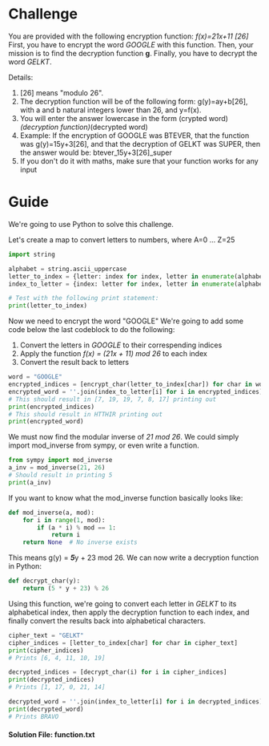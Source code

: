 # Challenge
You are provided with the following encryption function: *f(x)=21x+11 [26]*
First, you have to encrypt the word *GOOGLE* with this function.
Then, your mission is to find the decryption function **g**.
Finally, you have to decrypt the word *GELKT*.

Details:
1. [26] means "modulo 26".
2. The decryption function will be of the following form: g(y)=ay+b[26], with a and b natural integers lower than 26, and y=f(x).
3. You will enter the answer lowercase in the form
(crypted word)_(decryption function)_(decrypted word)
4. Example:
If the encryption of GOOGLE was BTEVER, that the function was g(y)=15y+3[26], and that the decryption of GELKT was SUPER, then the answer would be: btever_15y+3[26]_super
5. If you don't do it with maths, make sure that your function works for any input


# Guide
We're going to use Python to solve this challenge.

Let's create a map to convert letters to numbers, where A=0 ... Z=25
```python
import string

alphabet = string.ascii_uppercase
letter_to_index = {letter: index for index, letter in enumerate(alphabet)}
index_to_letter = {index: letter for index, letter in enumerate(alphabet)}

# Test with the following print statement:
print(letter_to_index)
```

Now we need to encrypt the word "GOOGLE"
We're going to add some code below the last codeblock to do the following:
1. Convert the letters in *GOOGLE* to their correspending indices
2. Apply the function *f(x) = (21x + 11) mod 26* to each index
3. Convert the result back to letters
```python
word = "GOOGLE"
encrypted_indices = [encrypt_char(letter_to_index[char]) for char in word]
encrypted_word = ''.join(index_to_letter[i] for i in encrypted_indices)
# This should result in [7, 19, 19, 7, 8, 17] printing out
print(encrypted_indices)
# This should result in HTTHIR printing out
print(encrypted_word)
```

We must now find the modular inverse of *21 mod 26*. We could simply import mod_inverse from sympy, or even write a function.
```python
from sympy import mod_inverse
a_inv = mod_inverse(21, 26)
# Should result in printing 5
print(a_inv)
```
If you want to know what the mod_inverse function basically looks like:
```python
def mod_inverse(a, mod):
    for i in range(1, mod):
        if (a * i) % mod == 1:
            return i
    return None  # No inverse exists
```

This means g(y) = ***5***y + 23 mod 26. We can now write a decryption function in Python:
```python
def decrypt_char(y):
    return (5 * y + 23) % 26
```

Using this function, we're going to convert each letter in *GELKT* to its alphabetical index, then apply the decryption function to each index, and finally convert the results back into alphabetical characters.
```python
cipher_text = "GELKT"
cipher_indices = [letter_to_index[char] for char in cipher_text]
print(cipher_indices)
# Prints [6, 4, 11, 10, 19]

decrypted_indices = [decrypt_char(i) for i in cipher_indices]
print(decrypted_indices)
# Prints [1, 17, 0, 21, 14]

decrypted_word = ''.join(index_to_letter[i] for i in decrypted_indices)
print(decrypted_word)
# Prints BRAVO
```

#### Solution File: function.txt
